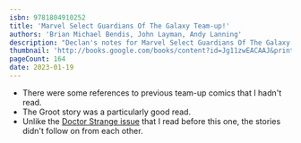 ```yaml
---
isbn: 9781804910252
title: 'Marvel Select Guardians Of The Galaxy Team-up!'
authors: 'Brian Michael Bendis, John Layman, Andy Lanning'
description: "Declan's notes for Marvel Select Guardians Of The Galaxy Team-up! by Brian Michael Bendis, John Layman, Andy Lanning."
thumbnail: 'http://books.google.com/books/content?id=Jg11zwEACAAJ&printsec=frontcover&img=1&zoom=5&source=gbs_api'
pageCount: 164
date: 2023-01-19
---
```


- There were some references to previous team-up comics that I hadn't read.
- The Groot story was a particularly good read.
- Unlike the [Doctor Strange issue](/reading/9781804910184/) that I read before this one, the stories didn't follow on from each other.
